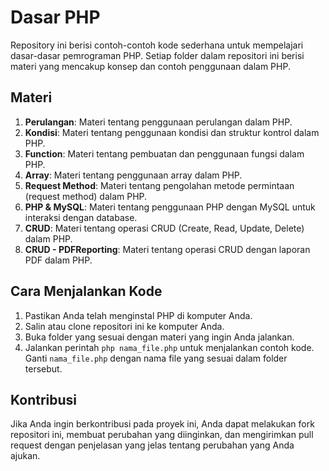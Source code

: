 # Dasar PHP

Repository ini berisi contoh-contoh kode sederhana untuk mempelajari dasar-dasar pemrograman PHP. Setiap folder dalam repositori ini berisi materi yang mencakup konsep dan contoh penggunaan dalam PHP.

## Materi

1. **Perulangan**: Materi tentang penggunaan perulangan dalam PHP.
2. **Kondisi**: Materi tentang penggunaan kondisi dan struktur kontrol dalam PHP.
3. **Function**: Materi tentang pembuatan dan penggunaan fungsi dalam PHP.
4. **Array**: Materi tentang penggunaan array dalam PHP.
5. **Request Method**: Materi tentang pengolahan metode permintaan (request method) dalam PHP.
6. **PHP & MySQL**: Materi tentang penggunaan PHP dengan MySQL untuk interaksi dengan database.
7. **CRUD**: Materi tentang operasi CRUD (Create, Read, Update, Delete) dalam PHP.
8. **CRUD - PDFReporting**: Materi tentang operasi CRUD dengan laporan PDF dalam PHP.

## Cara Menjalankan Kode

1. Pastikan Anda telah menginstal PHP di komputer Anda.
2. Salin atau clone repositori ini ke komputer Anda.
3. Buka folder yang sesuai dengan materi yang ingin Anda jalankan.
4. Jalankan perintah `php nama_file.php` untuk menjalankan contoh kode. Ganti `nama_file.php` dengan nama file yang sesuai dalam folder tersebut.

## Kontribusi

Jika Anda ingin berkontribusi pada proyek ini, Anda dapat melakukan fork repositori ini, membuat perubahan yang diinginkan, dan mengirimkan pull request dengan penjelasan yang jelas tentang perubahan yang Anda ajukan.

